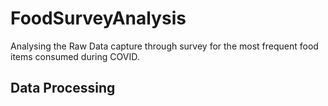 # FoodSurveyAnalysis
Analysing the Raw Data capture through survey for the most frequent food items consumed during COVID.

## Data Processing
